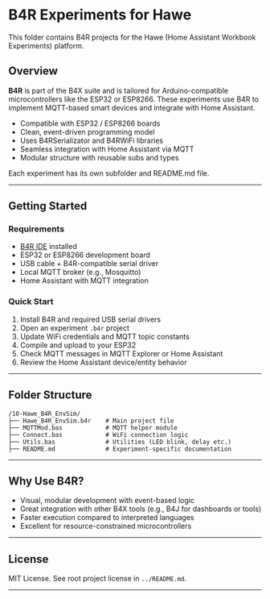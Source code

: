 
# B4R Experiments for Hawe

This folder contains B4R projects for the Hawe (Home Assistant Workbook Experiments) platform.

## Overview

**B4R** is part of the B4X suite and is tailored for Arduino-compatible microcontrollers like the ESP32 or ESP8266. These experiments use B4R to implement MQTT-based smart devices and integrate with Home Assistant.

- Compatible with ESP32 / ESP8266 boards  
- Clean, event-driven programming model  
- Uses B4RSerializator and B4RWiFi libraries  
- Seamless integration with Home Assistant via MQTT  
- Modular structure with reusable subs and types  

Each experiment has its own subfolder and README.md file.

---

## Getting Started

### Requirements

- [B4R IDE](https://www.b4x.com/b4r.html) installed  
- ESP32 or ESP8266 development board  
- USB cable + B4R-compatible serial driver  
- Local MQTT broker (e.g., Mosquitto)  
- Home Assistant with MQTT integration  

### Quick Start

1. Install B4R and required USB serial drivers  
2. Open an experiment `.b4r` project  
3. Update WiFi credentials and MQTT topic constants  
4. Compile and upload to your ESP32  
5. Check MQTT messages in MQTT Explorer or Home Assistant  
6. Review the Home Assistant device/entity behavior  

---

## Folder Structure

```
/10-Hawe_B4R_EnvSim/
├── Hawe_B4R_EnvSim.b4r    # Main project file
├── MQTTMod.bas            # MQTT helper module
├── Connect.bas            # WiFi connection logic
├── Utils.bas              # Utilities (LED blink, delay etc.)
├── README.md              # Experiment-specific documentation
```

---

## Why Use B4R?

- Visual, modular development with event-based logic  
- Great integration with other B4X tools (e.g., B4J for dashboards or tools)  
- Faster execution compared to interpreted languages  
- Excellent for resource-constrained microcontrollers  

---

## License

MIT License. See root project license in `../README.md`.

---

